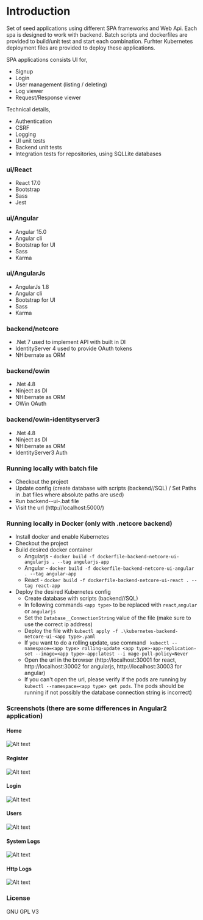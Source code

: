 # Introduction
Set of seed applications using different SPA frameworks and Web Api. Each spa is designed to work with backend. 
Batch scripts and dockerfiles are provided to build/unit test and start each combination. Furhter Kubernetes deployment files are provided to deploy these applications.

SPA applications consists UI for,
* Signup
* Login
* User management (listing / deleting)
* Log viewer
* Request/Response viewer

Technical details,
* Authentication
* CSRF
* Logging
* UI unit tests
* Backend unit tests
* Integration tests for repositories, using SQLLite databases 

### ui/React
* React 17.0
* Bootstrap
* Sass
* Jest

### ui/Angular

* Angular 15.0 
* Angular cli
* Bootstrap for UI
* Sass
* Karma

### ui/AngularJs

* AngularJs 1.8 
* Angular cli
* Bootstrap for UI
* Sass
* Karma

### backend/netcore
* .Net 7 used to implement API with built in DI
* IdentityServer 4 used to provide OAuth tokens
* NHibernate as ORM

### backend/owin
* .Net 4.8 
* Ninject as DI
* NHibernate as ORM
* OWin OAuth

### backend/owin-identityserver3
* .Net 4.8
* Ninject as DI
* NHibernate as ORM
* IdentityServer3 Auth

### Running locally with batch file
* Checkout the project
* Update config (create database with scripts (backend/<project>/SQL) / Set Paths in .bat files where absolute paths are used)
* Run backend-<backend>-ui-<ui>.bat file
* Visit the url (http://localhost:5000/)
### Running locally in Docker (only with .netcore backend)
* Install docker and enable Kubernetes
* Checkout the project
* Build desired docker container
    * Angularjs - `docker build -f dockerfile-backend-netcore-ui-angularjs . --tag angularjs-app`
    * Angular - `docker build -f dockerfile-backend-netcore-ui-angular . --tag angular-app`
    * React - `docker build -f dockerfile-backend-netcore-ui-react . --tag react-app`
* Deploy the desired Kubernetes config
	* Create database with scripts (backend/<project>/SQL)
	* In following commands `<app type>` to be replaced with `react`,`angular` or `angularjs`
	* Set the `Database__ConnectionString` value of the file (make sure to use the correct ip address)
	* Deploy the file with `kubectl apply -f .\kubernetes-backend-netcore-ui-<app type>.yaml`
	* If you want to do a rolling update, use command ` kubectl --namespace=<app type> rolling-update <app type>-app-replication-set --image=<app type>-app:latest --i
mage-pull-policy=Never`		
	* Open the url in the browser (http://localhost:30001 for react, http://localhost:30002 for angularjs, http://localhost:30003 for angular)
	* If you can't open the url, please verify if the pods are running by `kubectl --namespace=<app type> get pods`. The pods should be running if not possibly the database connection string is incorrect)

### Screenshots (there are some differences in Angular2 application)
#### Home
![Alt text](readme_images/home.png?raw=true "Home")
#### Register
![Alt text](readme_images/register.png?raw=true "Register")
#### Login
![Alt text](readme_images/login.png?raw=true "Login")
#### Users
![Alt text](readme_images/users.png?raw=true "Users")
#### System Logs
![Alt text](readme_images/systemlog.png?raw=true "System Logs")
#### Http Logs
![Alt text](readme_images/httplog.png?raw=true "Http Logs")

### License
GNU GPL V3
